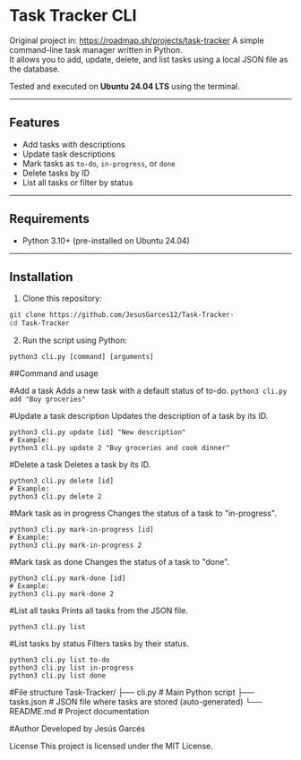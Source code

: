 # Task Tracker CLI

Original project in: https://roadmap.sh/projects/task-tracker
A simple command-line task manager written in Python.  
It allows you to add, update, delete, and list tasks using a local JSON file as the database.

Tested and executed on **Ubuntu 24.04 LTS** using the terminal.

---

## Features

- Add tasks with descriptions
- Update task descriptions
- Mark tasks as `to-do`, `in-progress`, or `done`
- Delete tasks by ID
- List all tasks or filter by status

---

## Requirements

- Python 3.10+ (pre-installed on Ubuntu 24.04)

---

## Installation

1. Clone this repository:

```bash
git clone https://github.com/JesusGarces12/Task-Tracker-
cd Task-Tracker
```

2. Run the script using Python:
```
python3 cli.py [command] [arguments]
```

##Command and usage

#Add a task 
Adds a new task with a default status of to-do.
``` python3 cli.py add "Buy groceries" ```

#Update a task description
Updates the description of a task by its ID.
 ```
python3 cli.py update [id] "New description"
# Example:
python3 cli.py update 2 "Buy groceries and cook dinner"
```

#Delete a task
Deletes a task by its ID.
 ```
python3 cli.py delete [id]
# Example:
python3 cli.py delete 2
 ```

#Mark task as in progress
Changes the status of a task to "in-progress".
 ```
python3 cli.py mark-in-progress [id]
# Example:
python3 cli.py mark-in-progress 2
 ```

#Mark task as done
Changes the status of a task to "done".
 ```
python3 cli.py mark-done [id]
# Example:
python3 cli.py mark-done 2
 ```

#List all tasks
Prints all tasks from the JSON file.
 ```
python3 cli.py list
 ```

#List tasks by status
Filters tasks by their status.
 ```
python3 cli.py list to-do
python3 cli.py list in-progress
python3 cli.py list done
 ```

#File structure
Task-Tracker/
├── cli.py          # Main Python script
├── tasks.json      # JSON file where tasks are stored (auto-generated)
└── README.md       # Project documentation

#Author
Developed by Jesús Garcés

License
This project is licensed under the MIT License.
